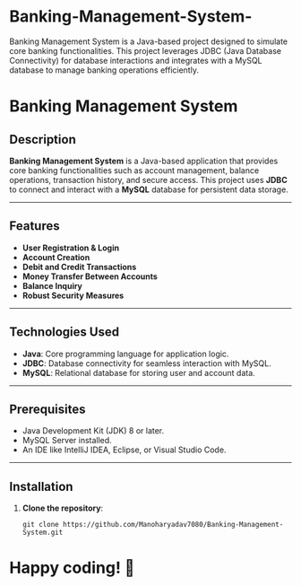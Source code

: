 # Banking-Management-System-
Banking Management System is a Java-based project designed to simulate core banking functionalities. This project leverages JDBC (Java Database Connectivity) for database interactions and integrates with a MySQL database to manage banking operations efficiently.

# Banking Management System

## Description
**Banking Management System** is a Java-based application that provides core banking functionalities such as account management, balance operations, transaction history, and secure access. This project uses **JDBC** to connect and interact with a **MySQL** database for persistent data storage.

---

## Features
- **User Registration & Login**
- **Account Creation**
- **Debit and Credit Transactions**
- **Money Transfer Between Accounts**
- **Balance Inquiry**
- **Robust Security Measures**

---

## Technologies Used
- **Java**: Core programming language for application logic.
- **JDBC**: Database connectivity for seamless interaction with MySQL.
- **MySQL**: Relational database for storing user and account data.

---

## Prerequisites
- Java Development Kit (JDK) 8 or later.
- MySQL Server installed.
- An IDE like IntelliJ IDEA, Eclipse, or Visual Studio Code.

---

## Installation
1. **Clone the repository**:
   ```
   git clone https://github.com/Manoharyadav7080/Banking-Management-System.git 

   ```
# Happy coding! 🎉
